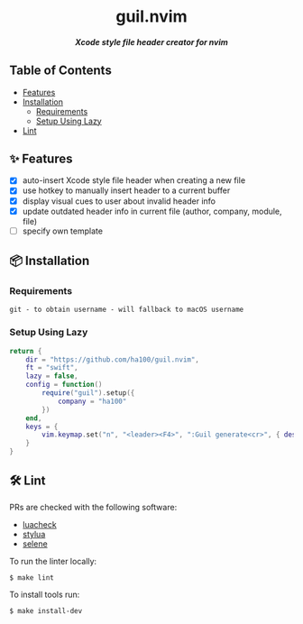 <div align="center">

  <h1>guil.nvim</h1>
  <h5>Xcode style file header creator for nvim</h5>

</div>

## Table of Contents

- [Features](#features)
- [Installation](#installation)
  - [Requirements](#requirements)
  - [Setup Using Lazy](#lazy)
- [Lint](#lint)

## ✨ Features<a name="features"></a>

- [x] auto-insert Xcode style file header when creating a new file
- [x] use hotkey to manually insert header to a current buffer
- [x] display visual cues to user about invalid header info
- [x] update outdated header info in current file (author, company, module, file)
- [ ] specify own template

## 📦 Installation<a name="installation"></a>

### Requirements<a name="requirements"></a>

    git - to obtain username - will fallback to macOS username

### Setup Using Lazy<a name="lazy"></a>

```lua
return {
    dir = "https://github.com/ha100/guil.nvim",
    ft = "swift",
    lazy = false,
    config = function()
        require("guil").setup({
            company = "ha100"
        })
    end,
    keys = {
        vim.keymap.set("n", "<leader><F4>", ":Guil generate<cr>", { desc = "generate Xcode style header" })
    }
}
```

## 🛠️ Lint<a name="lint"></a>

PRs are checked with the following software:
- [luacheck](https://github.com/luarocks/luacheck#installation)
- [stylua](https://github.com/JohnnyMorganz/StyLua)
- [selene](https://github.com/Kampfkarren/selene)

To run the linter locally:

```shell
$ make lint
```

To install tools run:
```shell
$ make install-dev
```

